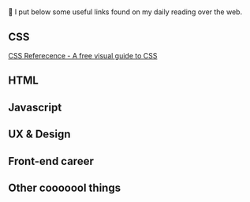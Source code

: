 # <Awesome-links>
:memo: I put below some useful links found on my daily reading over the web. 

## CSS
[CSS Referecence - A free visual guide to CSS](http://cssreference.io/?utm_source=codropscollective)

## HTML 

## Javascript

## UX & Design

## Front-end career

## Other cooooool things